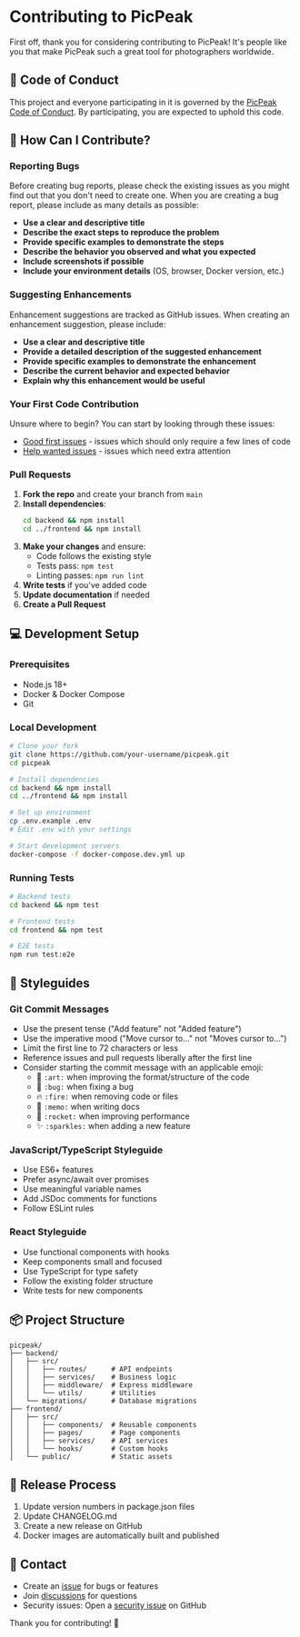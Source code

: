 # Contributing to PicPeak

First off, thank you for considering contributing to PicPeak! It's people like you that make PicPeak such a great tool for photographers worldwide.

## 🤝 Code of Conduct

This project and everyone participating in it is governed by the [PicPeak Code of Conduct](CODE_OF_CONDUCT.md). By participating, you are expected to uphold this code.

## 🎯 How Can I Contribute?

### Reporting Bugs

Before creating bug reports, please check the existing issues as you might find out that you don't need to create one. When you are creating a bug report, please include as many details as possible:

* **Use a clear and descriptive title**
* **Describe the exact steps to reproduce the problem**
* **Provide specific examples to demonstrate the steps**
* **Describe the behavior you observed and what you expected**
* **Include screenshots if possible**
* **Include your environment details** (OS, browser, Docker version, etc.)

### Suggesting Enhancements

Enhancement suggestions are tracked as GitHub issues. When creating an enhancement suggestion, please include:

* **Use a clear and descriptive title**
* **Provide a detailed description of the suggested enhancement**
* **Provide specific examples to demonstrate the enhancement**
* **Describe the current behavior and expected behavior**
* **Explain why this enhancement would be useful**

### Your First Code Contribution

Unsure where to begin? You can start by looking through these issues:

* [Good first issues](https://github.com/the-luap/picpeak/labels/good%20first%20issue) - issues which should only require a few lines of code
* [Help wanted issues](https://github.com/the-luap/picpeak/labels/help%20wanted) - issues which need extra attention

### Pull Requests

1. **Fork the repo** and create your branch from `main`
2. **Install dependencies**:
   ```bash
   cd backend && npm install
   cd ../frontend && npm install
   ```
3. **Make your changes** and ensure:
   - Code follows the existing style
   - Tests pass: `npm test`
   - Linting passes: `npm run lint`
4. **Write tests** if you've added code
5. **Update documentation** if needed
6. **Create a Pull Request**

## 💻 Development Setup

### Prerequisites

- Node.js 18+
- Docker & Docker Compose
- Git

### Local Development

```bash
# Clone your fork
git clone https://github.com/your-username/picpeak.git
cd picpeak

# Install dependencies
cd backend && npm install
cd ../frontend && npm install

# Set up environment
cp .env.example .env
# Edit .env with your settings

# Start development servers
docker-compose -f docker-compose.dev.yml up
```

### Running Tests

```bash
# Backend tests
cd backend && npm test

# Frontend tests
cd frontend && npm test

# E2E tests
npm run test:e2e
```

## 📝 Styleguides

### Git Commit Messages

* Use the present tense ("Add feature" not "Added feature")
* Use the imperative mood ("Move cursor to..." not "Moves cursor to...")
* Limit the first line to 72 characters or less
* Reference issues and pull requests liberally after the first line
* Consider starting the commit message with an applicable emoji:
  * 🎨 `:art:` when improving the format/structure of the code
  * 🐛 `:bug:` when fixing a bug
  * 🔥 `:fire:` when removing code or files
  * 📝 `:memo:` when writing docs
  * 🚀 `:rocket:` when improving performance
  * ✨ `:sparkles:` when adding a new feature

### JavaScript/TypeScript Styleguide

* Use ES6+ features
* Prefer async/await over promises
* Use meaningful variable names
* Add JSDoc comments for functions
* Follow ESLint rules

### React Styleguide

* Use functional components with hooks
* Keep components small and focused
* Use TypeScript for type safety
* Follow the existing folder structure
* Write tests for new components

## 📦 Project Structure

```
picpeak/
├── backend/
│   ├── src/
│   │   ├── routes/      # API endpoints
│   │   ├── services/    # Business logic
│   │   ├── middleware/  # Express middleware
│   │   └── utils/       # Utilities
│   └── migrations/      # Database migrations
├── frontend/
│   ├── src/
│   │   ├── components/  # Reusable components
│   │   ├── pages/       # Page components
│   │   ├── services/    # API services
│   │   └── hooks/       # Custom hooks
│   └── public/          # Static assets
```

## 🔄 Release Process

1. Update version numbers in package.json files
2. Update CHANGELOG.md
3. Create a new release on GitHub
4. Docker images are automatically built and published

## 📮 Contact

- Create an [issue](https://github.com/the-luap/picpeak/issues) for bugs or features
- Join [discussions](https://github.com/the-luap/picpeak/discussions) for questions
- Security issues: Open a [security issue](https://github.com/the-luap/picpeak/issues/new?labels=security) on GitHub

Thank you for contributing! 🎉